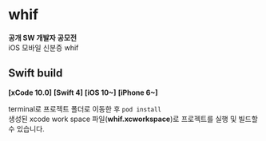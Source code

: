 # whif
**공개 SW 개발자 공모전**  
iOS 모바일 신분증 whif

## Swift build
**[xCode 10.0]** **[Swift 4]** **[iOS 10~]** **[iPhone 6~]**


terminal로 프로젝트 폴더로 이동한 후 ```pod install```  
생성된 xcode work space 파일(**whif.xcworkspace**)로 프로젝트를 실행 및 빌드할 수 있습니다.


## 
